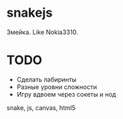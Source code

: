 snakejs
=======

Змейка. Like Nokia3310.

TODO
======

- Сделать лабиринты
- Разные уровни сложности
- Игру вдвоем через сокеты и нод

snake, js, canvas, html5
